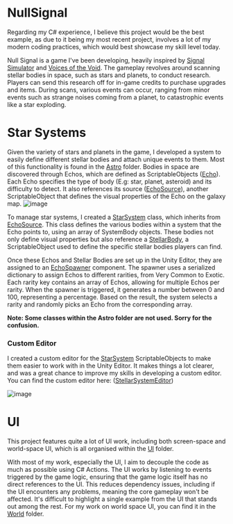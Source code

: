 # NullSignal
Regarding my C# experience, I believe this project would be the best example, as due to it being my most recent project, involves a lot of my modern coding practices, which would best showcase my skill level today.

Null Signal is a game I've been developing, heavily inspired by [Signal Simulator](https://store.steampowered.com/app/839310/Signal_Simulator/) and [Voices of the Void](https://mrdrnose.itch.io/votv). The gameplay revolves around scanning stellar bodies in space, such as stars and planets, to conduct research. Players can send this research off for in-game credits to purchase upgrades and items. During scans, various events can occur, ranging from minor events such as strange noises coming from a planet, to catastrophic events like a star exploding.

# Star Systems
Given the variety of stars and planets in the game, I developed a system to easily define different stellar bodies and attach unique events to them. Most of this functionality is found in the [Astro](Assets/Scripts/Astro) folder. Bodies in space are discovered through Echos, which are defined as ScriptableObjects ([Echo](Assets/Scripts/Astro/Echo.cs)). Each Echo specifies the type of body (E.g: star, planet, asteroid) and its difficulty to detect. It also references its source ([EchoSource](Assets/Scripts/Astro/EchoSource.cs)), another ScriptableObject that defines the visual properties of the Echo on the galaxy map.
![image](https://github.com/user-attachments/assets/7036b3a5-504f-4a6b-a8c4-8bd1ec09397e)

To manage star systems, I created a [StarSystem](Assets/Scripts/Astro/StarSystem.cs) class, which inherits from [EchoSource](Assets/Scripts/Astro/EchoSource.cs). This class defines the various bodies within a system that the Echo points to, using an array of SystemBody objects. These bodies not only define visual properties but also reference a [StellarBody](Assets/Scripts/Astro/Bodies/StellarBody.cs), a ScriptableObject used to define the specific stellar bodies players can find.

Once these Echos and Stellar Bodies are set up in the Unity Editor, they are assigned to an [EchoSpawner](Assets/Scripts/GameObjects/Objects/Space/EchoSpawner.cs) component. The spawner uses a serialized dictionary to assign Echos to different rarities, from Very Common to Exotic. Each rarity key contains an array of Echos, allowing for multiple Echos per rarity. When the spawner is triggered, it generates a number between 0 and 100, representing a percentage. Based on the result, the system selects a rarity and randomly picks an Echo from the corresponding array.

**Note: Some classes within the Astro folder are not used. Sorry for the confusion.**

### Custom Editor
I created a custom editor for the [StarSystem](Assets/Scripts/Astro/StarSystem.cs) ScriptableObjects to make them easier to work with in the Unity Editor. It makes things a lot clearer, and was a great chance to improve my skills in developing a custom editor. You can find the custom editor here: ([StellarSystemEditor](Assets/Scripts/Core/Editor/StellarSystemEditor.cs))

![image](https://github.com/user-attachments/assets/1bd0c422-d39b-4e6a-a20b-402c96ba57d0)

# UI
This project features quite a lot of UI work, including both screen-space and world-space UI, which is all organised within the [UI](Assets/Scripts/UI) folder. 

With most of my work, especially the UI, I aim to decouple the code as much as possible using C# Actions. The UI works by listening to events triggered by the game logic, ensuring that the game logic itself has no direct references to the UI. This reduces dependency issues, including if the UI encounters any problems, meaning the core gameplay won't be affected. It's difficult to highlight a single example from the UI that stands out among the rest. For my work on world space UI, you can find it in the [World](Assets/Scripts/UI/World) folder.




